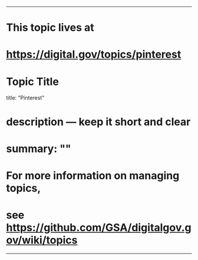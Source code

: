 
---
# This topic lives at
# https://digital.gov/topics/pinterest

# Topic Title
title: "Pinterest"

# description — keep it short and clear
# summary: ""


# For more information on managing topics,
# see https://github.com/GSA/digitalgov.gov/wiki/topics
---
